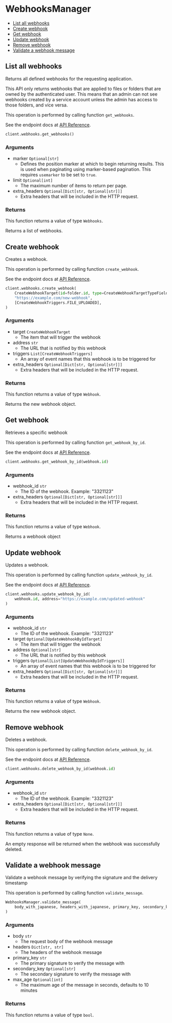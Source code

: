 # WebhooksManager

- [List all webhooks](#list-all-webhooks)
- [Create webhook](#create-webhook)
- [Get webhook](#get-webhook)
- [Update webhook](#update-webhook)
- [Remove webhook](#remove-webhook)
- [Validate a webhook message](#validate-a-webhook-message)

## List all webhooks

Returns all defined webhooks for the requesting application.

This API only returns webhooks that are applied to files or folders that are
owned by the authenticated user. This means that an admin can not see webhooks
created by a service account unless the admin has access to those folders, and
vice versa.

This operation is performed by calling function `get_webhooks`.

See the endpoint docs at
[API Reference](https://developer.box.com/reference/get-webhooks/).

<!-- sample get_webhooks -->

```python
client.webhooks.get_webhooks()
```

### Arguments

- marker `Optional[str]`
  - Defines the position marker at which to begin returning results. This is used when paginating using marker-based pagination. This requires `usemarker` to be set to `true`.
- limit `Optional[int]`
  - The maximum number of items to return per page.
- extra_headers `Optional[Dict[str, Optional[str]]]`
  - Extra headers that will be included in the HTTP request.

### Returns

This function returns a value of type `Webhooks`.

Returns a list of webhooks.

## Create webhook

Creates a webhook.

This operation is performed by calling function `create_webhook`.

See the endpoint docs at
[API Reference](https://developer.box.com/reference/post-webhooks/).

<!-- sample post_webhooks -->

```python
client.webhooks.create_webhook(
    CreateWebhookTarget(id=folder.id, type=CreateWebhookTargetTypeField.FOLDER),
    "https://example.com/new-webhook",
    [CreateWebhookTriggers.FILE_UPLOADED],
)
```

### Arguments

- target `CreateWebhookTarget`
  - The item that will trigger the webhook
- address `str`
  - The URL that is notified by this webhook
- triggers `List[CreateWebhookTriggers]`
  - An array of event names that this webhook is to be triggered for
- extra_headers `Optional[Dict[str, Optional[str]]]`
  - Extra headers that will be included in the HTTP request.

### Returns

This function returns a value of type `Webhook`.

Returns the new webhook object.

## Get webhook

Retrieves a specific webhook

This operation is performed by calling function `get_webhook_by_id`.

See the endpoint docs at
[API Reference](https://developer.box.com/reference/get-webhooks-id/).

<!-- sample get_webhooks_id -->

```python
client.webhooks.get_webhook_by_id(webhook.id)
```

### Arguments

- webhook_id `str`
  - The ID of the webhook. Example: "3321123"
- extra_headers `Optional[Dict[str, Optional[str]]]`
  - Extra headers that will be included in the HTTP request.

### Returns

This function returns a value of type `Webhook`.

Returns a webhook object

## Update webhook

Updates a webhook.

This operation is performed by calling function `update_webhook_by_id`.

See the endpoint docs at
[API Reference](https://developer.box.com/reference/put-webhooks-id/).

<!-- sample put_webhooks_id -->

```python
client.webhooks.update_webhook_by_id(
    webhook.id, address="https://example.com/updated-webhook"
)
```

### Arguments

- webhook_id `str`
  - The ID of the webhook. Example: "3321123"
- target `Optional[UpdateWebhookByIdTarget]`
  - The item that will trigger the webhook
- address `Optional[str]`
  - The URL that is notified by this webhook
- triggers `Optional[List[UpdateWebhookByIdTriggers]]`
  - An array of event names that this webhook is to be triggered for
- extra_headers `Optional[Dict[str, Optional[str]]]`
  - Extra headers that will be included in the HTTP request.

### Returns

This function returns a value of type `Webhook`.

Returns the new webhook object.

## Remove webhook

Deletes a webhook.

This operation is performed by calling function `delete_webhook_by_id`.

See the endpoint docs at
[API Reference](https://developer.box.com/reference/delete-webhooks-id/).

<!-- sample delete_webhooks_id -->

```python
client.webhooks.delete_webhook_by_id(webhook.id)
```

### Arguments

- webhook_id `str`
  - The ID of the webhook. Example: "3321123"
- extra_headers `Optional[Dict[str, Optional[str]]]`
  - Extra headers that will be included in the HTTP request.

### Returns

This function returns a value of type `None`.

An empty response will be returned when the webhook
was successfully deleted.

## Validate a webhook message

Validate a webhook message by verifying the signature and the delivery timestamp

This operation is performed by calling function `validate_message`.

```python
WebhooksManager.validate_message(
    body_with_japanese, headers_with_japanese, primary_key, secondary_key=secondary_key
)
```

### Arguments

- body `str`
  - The request body of the webhook message
- headers `Dict[str, str]`
  - The headers of the webhook message
- primary_key `str`
  - The primary signature to verify the message with
- secondary_key `Optional[str]`
  - The secondary signature to verify the message with
- max_age `Optional[int]`
  - The maximum age of the message in seconds, defaults to 10 minutes

### Returns

This function returns a value of type `bool`.
